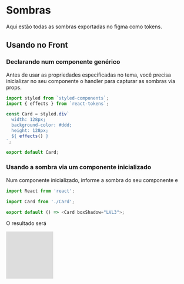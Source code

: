 <style>
  .item {
    display: inline-block;
    width: 192px;
    vertical-align: top;
    margin: 10px;
  }
  .item div {
    background: #ddd;
  }
</style>
<script src="scripts/shadow.js"></script>

# Sombras
Aqui estão todas as sombras exportadas no figma como tokens.
&nbsp;
&nbsp;

<div id="shadows"></div>

## Usando no Front

### Declarando num componente genérico

Antes de usar as propriedades especificadas no tema, você precisa inicializar no seu componente o handler para capturar as sombras via props.

```javascript
import styled from `styled-components`;
import { effects } from `react-tokens`;

const Card = styled.div`
  width: 128px;
  background-color: #ddd;
  height: 128px;
  ${ effects() }
`;

export default Card;
```

### Usando a sombra via um componente inicializado

Num componente inicializado, informe a sombra do seu componente e 

```javascript
import React from 'react';

import Card from './Card';

export default () => <Card boxShadow="LVL3">;
```

O resultado será

<div class="load-shadow" data-shadow="LVL3" style="background-color: #ddd;width: 128px; height: 128px;"></div>